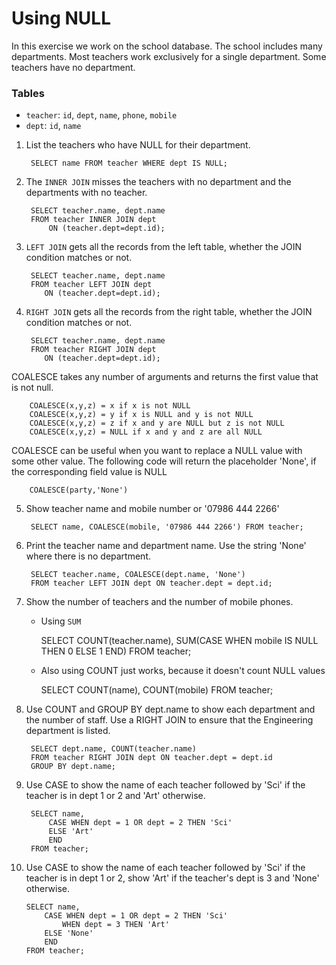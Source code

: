 # Using NULL

In this exercise we work on the school database. The school includes many departments. Most teachers work exclusively for a single department. Some teachers have no department.

### Tables

- `teacher`: `id`, `dept`, `name`, `phone`, `mobile`
- `dept`: `id`, `name`

1. List the teachers who have NULL for their department.

        SELECT name FROM teacher WHERE dept IS NULL;

2. The `INNER JOIN` misses the teachers with no department and the departments with no teacher.

        SELECT teacher.name, dept.name
        FROM teacher INNER JOIN dept
            ON (teacher.dept=dept.id);

3. `LEFT JOIN` gets all the records from the left table, whether the JOIN condition matches or not.

        SELECT teacher.name, dept.name
        FROM teacher LEFT JOIN dept
           ON (teacher.dept=dept.id);

4. `RIGHT JOIN` gets all the records from the right table, whether the JOIN condition matches or not.

        SELECT teacher.name, dept.name
        FROM teacher RIGHT JOIN dept
           ON (teacher.dept=dept.id);

COALESCE takes any number of arguments and returns the first value that is not null.

        COALESCE(x,y,z) = x if x is not NULL
        COALESCE(x,y,z) = y if x is NULL and y is not NULL
        COALESCE(x,y,z) = z if x and y are NULL but z is not NULL
        COALESCE(x,y,z) = NULL if x and y and z are all NULL

COALESCE can be useful when you want to replace a NULL value with some other value. The following code will return the placeholder 'None', if the corresponding field value is NULL

        COALESCE(party,'None')

5. Show teacher name and mobile number or '07986 444 2266'

        SELECT name, COALESCE(mobile, '07986 444 2266') FROM teacher;

6. Print the teacher name and department name. Use the string 'None' where there is no department.

        SELECT teacher.name, COALESCE(dept.name, 'None') 
        FROM teacher LEFT JOIN dept ON teacher.dept = dept.id;

7. Show the number of teachers and the number of mobile phones.

    - Using `SUM`

        SELECT COUNT(teacher.name), 
            SUM(CASE WHEN mobile IS NULL THEN 0 ELSE 1 END) 
        FROM teacher;

    - Also using COUNT just works, because it doesn't count NULL values

        SELECT COUNT(name), COUNT(mobile) FROM teacher;

8. Use COUNT and GROUP BY dept.name to show each department and the number of staff. Use a RIGHT JOIN to ensure that the Engineering department is listed.

        SELECT dept.name, COUNT(teacher.name) 
        FROM teacher RIGHT JOIN dept ON teacher.dept = dept.id 
        GROUP BY dept.name;

9. Use CASE to show the name of each teacher followed by 'Sci' if the teacher is in dept 1 or 2 and 'Art' otherwise.

        SELECT name, 
            CASE WHEN dept = 1 OR dept = 2 THEN 'Sci'
            ELSE 'Art'
            END
        FROM teacher;

10. Use CASE to show the name of each teacher followed by 'Sci' if the teacher is in dept 1 or 2, show 'Art' if the teacher's dept is 3 and 'None' otherwise.

        SELECT name, 
            CASE WHEN dept = 1 OR dept = 2 THEN 'Sci'
                WHEN dept = 3 THEN 'Art'
            ELSE 'None'
            END
        FROM teacher;